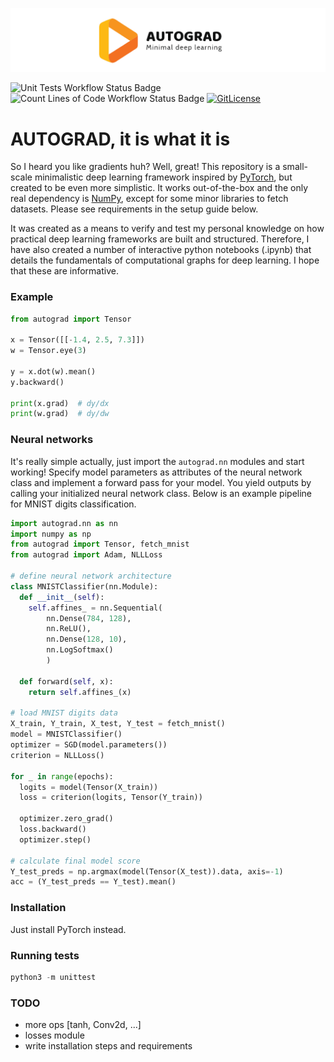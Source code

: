 ![autograd logo](images/autograd-logo.png)

![Unit Tests Workflow Status Badge](https://github.com/willeagren/autograd/actions/workflows/unittests.yml/badge.svg) ![Count Lines of Code Workflow Status Badge](https://github.com/willeagren/autograd/blob/main/images/cloc.svg) [![GitLicense](https://gitlicense.com/badge/willeagren/autograd)](https://gitlicense.com/license/willeagren/autograd)

# AUTOGRAD, it is what it is
So I heard you like gradients huh? Well, great! This repository is a small-scale minimalistic deep learning framework inspired by [PyTorch](https://pytorch.org/), but created to be even more simplistic. It works out-of-the-box and the only real dependency is [NumPy](https://numpy.org/), except for some minor libraries to fetch datasets. Please see requirements in the setup guide below.

It was created as a means to verify and test my personal knowledge on how practical deep learning frameworks are built and structured. Therefore, I have also created a number of interactive python notebooks (.ipynb) that details the fundamentals of computational graphs for deep learning. I hope that these are informative. 

### Example
```python
from autograd import Tensor

x = Tensor([[-1.4, 2.5, 7.3]])
w = Tensor.eye(3)

y = x.dot(w).mean()
y.backward()

print(x.grad)  # dy/dx
print(w.grad)  # dy/dw
```

### Neural networks
It's really simple actually, just import the `autograd.nn` modules and start working! Specify model parameters as attributes of the neural network class and implement a forward pass for your model. You yield outputs by calling your initialized neural network class. Below is an example pipeline for MNIST digits classification.
```python
import autograd.nn as nn
import numpy as np
from autograd import Tensor, fetch_mnist
from autograd import Adam, NLLLoss

# define neural network architecture
class MNISTClassifier(nn.Module):
  def __init__(self):
    self.affines_ = nn.Sequential(
        nn.Dense(784, 128),
        nn.ReLU(),
        nn.Dense(128, 10),
        nn.LogSoftmax()
        )
  
  def forward(self, x):
    return self.affines_(x)

# load MNIST digits data
X_train, Y_train, X_test, Y_test = fetch_mnist()
model = MNISTClassifier()
optimizer = SGD(model.parameters())
criterion = NLLLoss()

for _ in range(epochs):
  logits = model(Tensor(X_train))
  loss = criterion(logits, Tensor(Y_train))
  
  optimizer.zero_grad()
  loss.backward()
  optimizer.step()

# calculate final model score
Y_test_preds = np.argmax(model(Tensor(X_test)).data, axis=-1)
acc = (Y_test_preds == Y_test).mean()
```

### Installation
Just install PyTorch instead.

### Running tests
```python
python3 -m unittest
```
### TODO
- more ops [tanh, Conv2d, ...]
- losses module
- write installation steps and requirements
